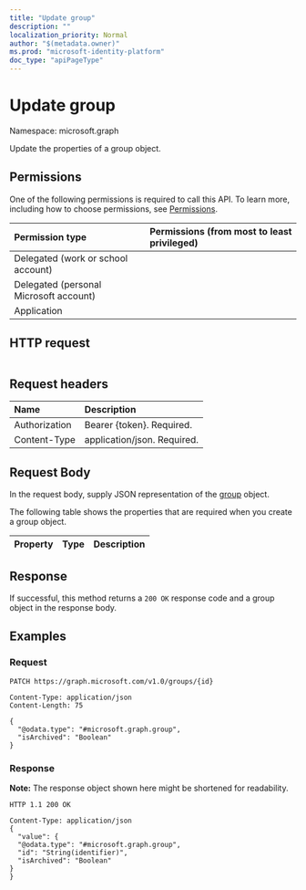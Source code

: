 ```yaml
---
title: "Update group"
description: ""
localization_priority: Normal
author: "$(metadata.owner)"
ms.prod: "microsoft-identity-platform"
doc_type: "apiPageType"
---
```


# Update group

Namespace: microsoft.graph

Update the properties of a group object.

## Permissions

One of the following permissions is required to call this API. To learn more, including how to choose permissions, see [Permissions](/graph/permissions-reference).

| Permission type                        | Permissions (from most to least privileged) |
| :------------------------------------- | :------------------------------------------ |
| Delegated (work or school account)     |                                             |
| Delegated (personal Microsoft account) |                                             |
| Application                            |                                             |

## HTTP request

<!-- {
  "blockType": "ignored"
}
-->

```http

```

## Request headers

| Name          | Description                 |
| :------------ | :-------------------------- |
| Authorization | Bearer {token}. Required.   |
| Content-Type  | application/json. Required. |

## Request Body

In the request body, supply JSON representation of the [group](../resources/-group.md) object.

<!-- Actions and Functions -->

<!-- CRUD Methods -->

The following table shows the properties that are required when you create a group object.

| Property | Type | Description |
| :------- | :--- | :---------- |

## Response

If successful, this method returns a `200 OK` response code and a group object in the response body.

## Examples

### Request

<!-- {
  "blockType": "request",
  "name": "update_group"
}
-->

```http
PATCH https://graph.microsoft.com/v1.0/groups/{id}

Content-Type: application/json
Content-Length: 75

{
  "@odata.type": "#microsoft.graph.group",
  "isArchived": "Boolean"
}

```

### Response

**Note:** The response object shown here might be shortened for readability.

<!-- {
  "blockType": "response",
  "truncated": true,
  "@odata.type": "Microsoft.Teams.GraphSvc.group"
}
-->

```http
HTTP 1.1 200 OK

Content-Type: application/json
{
  "value": {
  "@odata.type": "#microsoft.graph.group",
  "id": "String(identifier)",
  "isArchived": "Boolean"
}
}

```
